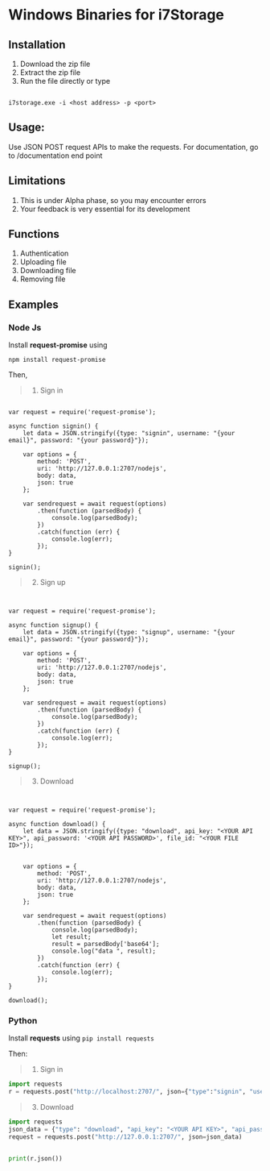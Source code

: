 # Windows Binaries for i7Storage


## Installation
1. Download the zip file
2. Extract the zip file
3. Run the file directly or type 

```

i7storage.exe -i <host address> -p <port>

```

## Usage:

Use JSON POST request APIs to make the requests.
For documentation, go to /documentation end point 
## Limitations
1. This is under Alpha phase, so you may encounter errors
2. Your feedback is very essential for its development

## Functions
1. Authentication
2. Uploading file
3. Downloading file
4. Removing file

## Examples

### Node Js

Install **request-promise** using 

```npm install request-promise```

Then,

> 1. Sign in
```node

var request = require('request-promise');
  
async function signin() {
    let data = JSON.stringify({type: "signin", username: "{your email}", password: "{your password}"});
  
    var options = {
        method: 'POST',
        uri: 'http://127.0.0.1:2707/nodejs',
        body: data,
        json: true
    };
  
    var sendrequest = await request(options)
        .then(function (parsedBody) {
            console.log(parsedBody);
        })
        .catch(function (err) {
            console.log(err);
        });
}
  
signin();
```

> 2. Sign up

```node


var request = require('request-promise');
  
async function signup() {
    let data = JSON.stringify({type: "signup", username: "{your email}", password: "{your password}"});
  
    var options = {
        method: 'POST',
        uri: 'http://127.0.0.1:2707/nodejs',
        body: data,
        json: true
    };
  
    var sendrequest = await request(options)
        .then(function (parsedBody) {
            console.log(parsedBody);
        })
        .catch(function (err) {
            console.log(err);
        });
}
  
signup();
```

> 3. Download

```node


var request = require('request-promise');
  
async function download() {
    let data = JSON.stringify({type: "download", api_key: "<YOUR API KEY>", api_password: '<YOUR API PASSWORD>', file_id: "<YOUR FILE ID>"});

  
    var options = {
        method: 'POST',
        uri: 'http://127.0.0.1:2707/nodejs',
        body: data,
        json: true
    };
  
    var sendrequest = await request(options)
        .then(function (parsedBody) {
            console.log(parsedBody);
            let result;
            result = parsedBody['base64'];
            console.log("data ", result);
        })
        .catch(function (err) {
            console.log(err);
        });
}
  
download();
```



### Python
Install **requests** using
```pip install requests```

Then:

> 1. Sign in

```python
import requests
r = requests.post("http://localhost:2707/", json={"type":"signin", "username": "hg18131@gmail.com", "password": "P1l1bh1t@99"})
```
> 3. Download

```python
import requests
json_data = {"type": "download", "api_key": "<YOUR API KEY>", "api_password": "<YOUR API PASSWORD>", "file_id": "<YOUR FILE ID>"}
request = requests.post("http://127.0.0.1:2707/", json=json_data)


print(r.json())
```
